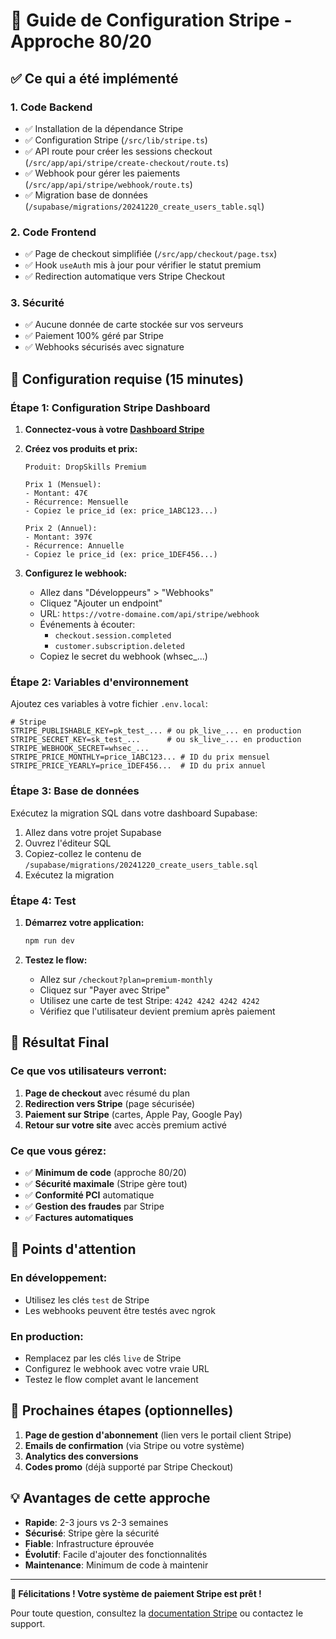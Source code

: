 # 🚀 Guide de Configuration Stripe - Approche 80/20

## ✅ Ce qui a été implémenté

### 1. Code Backend
- ✅ Installation de la dépendance Stripe
- ✅ Configuration Stripe (`/src/lib/stripe.ts`)
- ✅ API route pour créer les sessions checkout (`/src/app/api/stripe/create-checkout/route.ts`)
- ✅ Webhook pour gérer les paiements (`/src/app/api/stripe/webhook/route.ts`)
- ✅ Migration base de données (`/supabase/migrations/20241220_create_users_table.sql`)

### 2. Code Frontend
- ✅ Page de checkout simplifiée (`/src/app/checkout/page.tsx`)
- ✅ Hook `useAuth` mis à jour pour vérifier le statut premium
- ✅ Redirection automatique vers Stripe Checkout

### 3. Sécurité
- ✅ Aucune donnée de carte stockée sur vos serveurs
- ✅ Paiement 100% géré par Stripe
- ✅ Webhooks sécurisés avec signature

## 🔧 Configuration requise (15 minutes)

### Étape 1: Configuration Stripe Dashboard

1. **Connectez-vous à votre [Dashboard Stripe](https://dashboard.stripe.com)**

2. **Créez vos produits et prix:**
   ```
   Produit: DropSkills Premium
   
   Prix 1 (Mensuel):
   - Montant: 47€
   - Récurrence: Mensuelle
   - Copiez le price_id (ex: price_1ABC123...)
   
   Prix 2 (Annuel):
   - Montant: 397€
   - Récurrence: Annuelle
   - Copiez le price_id (ex: price_1DEF456...)
   ```

3. **Configurez le webhook:**
   - Allez dans "Développeurs" > "Webhooks"
   - Cliquez "Ajouter un endpoint"
   - URL: `https://votre-domaine.com/api/stripe/webhook`
   - Événements à écouter:
     - `checkout.session.completed`
     - `customer.subscription.deleted`
   - Copiez le secret du webhook (whsec_...)

### Étape 2: Variables d'environnement

Ajoutez ces variables à votre fichier `.env.local`:

```env
# Stripe
STRIPE_PUBLISHABLE_KEY=pk_test_... # ou pk_live_... en production
STRIPE_SECRET_KEY=sk_test_...      # ou sk_live_... en production
STRIPE_WEBHOOK_SECRET=whsec_...
STRIPE_PRICE_MONTHLY=price_1ABC123... # ID du prix mensuel
STRIPE_PRICE_YEARLY=price_1DEF456...  # ID du prix annuel
```

### Étape 3: Base de données

Exécutez la migration SQL dans votre dashboard Supabase:

1. Allez dans votre projet Supabase
2. Ouvrez l'éditeur SQL
3. Copiez-collez le contenu de `/supabase/migrations/20241220_create_users_table.sql`
4. Exécutez la migration

### Étape 4: Test

1. **Démarrez votre application:**
   ```bash
   npm run dev
   ```

2. **Testez le flow:**
   - Allez sur `/checkout?plan=premium-monthly`
   - Cliquez sur "Payer avec Stripe"
   - Utilisez une carte de test Stripe: `4242 4242 4242 4242`
   - Vérifiez que l'utilisateur devient premium après paiement

## 🎯 Résultat Final

### Ce que vos utilisateurs verront:
1. **Page de checkout** avec résumé du plan
2. **Redirection vers Stripe** (page sécurisée)
3. **Paiement sur Stripe** (cartes, Apple Pay, Google Pay)
4. **Retour sur votre site** avec accès premium activé

### Ce que vous gérez:
- ✅ **Minimum de code** (approche 80/20)
- ✅ **Sécurité maximale** (Stripe gère tout)
- ✅ **Conformité PCI** automatique
- ✅ **Gestion des fraudes** par Stripe
- ✅ **Factures automatiques**

## 🚨 Points d'attention

### En développement:
- Utilisez les clés `test` de Stripe
- Les webhooks peuvent être testés avec ngrok

### En production:
- Remplacez par les clés `live` de Stripe
- Configurez le webhook avec votre vraie URL
- Testez le flow complet avant le lancement

## 🔄 Prochaines étapes (optionnelles)

1. **Page de gestion d'abonnement** (lien vers le portail client Stripe)
2. **Emails de confirmation** (via Stripe ou votre système)
3. **Analytics des conversions**
4. **Codes promo** (déjà supporté par Stripe Checkout)

## 💡 Avantages de cette approche

- **Rapide**: 2-3 jours vs 2-3 semaines
- **Sécurisé**: Stripe gère la sécurité
- **Fiable**: Infrastructure éprouvée
- **Évolutif**: Facile d'ajouter des fonctionnalités
- **Maintenance**: Minimum de code à maintenir

---

**🎉 Félicitations ! Votre système de paiement Stripe est prêt !**

Pour toute question, consultez la [documentation Stripe](https://stripe.com/docs) ou contactez le support.